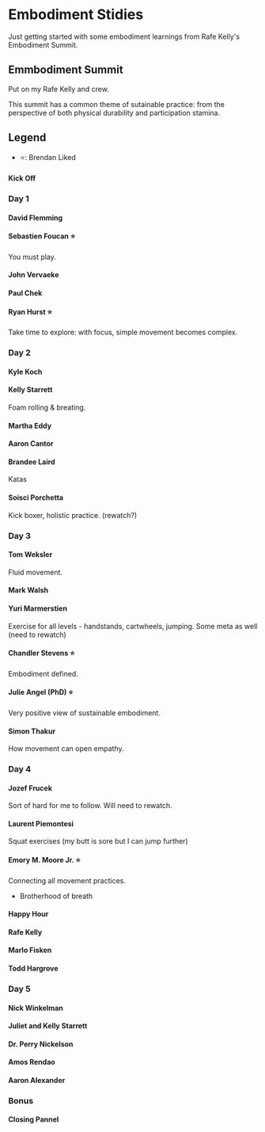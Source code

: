 # Embodiment Stidies
Just getting started with some embodiment learnings from Rafe Kelly's Embodiment Summit.

## Emmbodiment Summit
Put on my Rafe Kelly and crew.

This summit has a common theme of sutainable practice: from the perspective of both physical durability and participation stamina.

## Legend
- ⭐: Brendan Liked

#### Kick Off

### Day 1

#### David Flemming

#### Sebastien Foucan ⭐
You must play.

#### John Vervaeke

#### Paul Chek

#### Ryan Hurst ⭐
Take time to explore: with focus, simple movement becomes complex.

### Day 2

#### Kyle Koch

#### Kelly Starrett
Foam rolling & breating.

#### Martha Eddy

#### Aaron Cantor

#### Brandee Laird
Katas

#### Soisci Porchetta
Kick boxer, holistic practice. (rewatch?)

### Day 3

#### Tom Weksler
Fluid movement.

#### Mark Walsh

#### Yuri Marmerstien
Exercise for all levels - handstands, cartwheels, jumping. Some meta as well (need to rewatch)

#### Chandler Stevens ⭐
Embodiment defined.

#### Julie Angel (PhD) ⭐
Very positive view of sustainable embodiment.

#### Simon Thakur
How movement can open empathy.

### Day 4

#### Jozef Frucek
Sort of hard for me to follow. Will need to rewatch.

#### Laurent Piemontesi
Squat exercises (my butt is sore but I can jump further)

#### Emory M. Moore Jr. ⭐
Connecting all movement practices.
- Brotherhood of breath

#### Happy Hour

#### Rafe Kelly

#### Marlo Fisken

#### Todd Hargrove

### Day 5

#### Nick Winkelman

#### Juliet and Kelly Starrett

#### Dr. Perry Nickelson

#### Amos Rendao

#### Aaron Alexander

### Bonus

#### Closing Pannel
